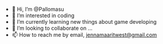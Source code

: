 - 👋 Hi, I’m @Pallomasu
- 👀 I’m interested in coding
- 🌱 I’m currently learning new things about game developing
- 💞️ I’m looking to collaborate on ...
- 📫 How to reach me by email, jennamaaritwest@gmail.com

<!---
Pallomasu/Pallomasu is a ✨ special ✨ repository because its `README.md` (this file) appears on your GitHub profile.
You can click the Preview link to take a look at your changes.
--->
